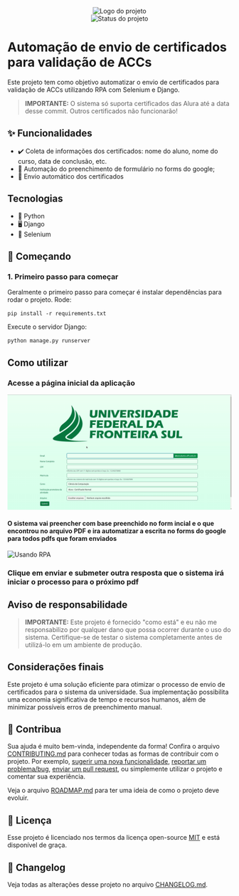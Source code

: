 <p align="center">
    <img width="800" src=".github/logo.png" title="Logo do projeto"><br />
    <img src="https://img.shields.io/maintenance/yes/2023?style=for-the-badge" title="Status do projeto">
</p>

# Automação de envio de certificados para validação de ACCs

Este projeto tem como objetivo automatizar o envio de certificados para validação de ACCs utilizando RPA com Selenium e
Django.

> **IMPORTANTE:** O sistema só suporta certificados das Alura até a data desse commit.
> Outros certificados não funcionarão!

## ✨ Funcionalidades

* ✔️ Coleta de informações dos certificados: nome do aluno, nome do curso, data de conclusão, etc.
* 🥢 Automação do preenchimento de formulário no forms do google;
* 🖖 Envio automático dos certificados

## Tecnologias

- 🐍 Python
- 🖥 Django
- 🤖 Selenium

## 🚀 Começando

### 1. Primeiro passo para começar

Geralmente o primeiro passo para começar é instalar dependências para rodar o projeto. Rode:

```shell
pip install -r requirements.txt
```

Execute o servidor Django:

```shell
python manage.py runserver
```

## Como utilizar

### Acesse a página inicial da aplicação

![Preenchendo campos](preenchendo_campos.gif)

#### O sistema vai preencher com base preenchido no form incial e o que encontrou no arquivo PDF e ira automatizar a escrita no forms do google para todos pdfs que foram enviados

![Usando RPA](usando_rpa.gif)

### Clique em enviar e submeter outra resposta que o sistema irá iniciar o processo para o próximo pdf

## Aviso de responsabilidade

> **IMPORTANTE:** Este projeto é fornecido "como está" e eu não me responsabilizo por qualquer dano que possa ocorrer
> durante o uso do sistema. Certifique-se de testar o sistema completamente antes de utilizá-lo em um ambiente de
> produção.

## Considerações finais

Este projeto é uma solução eficiente para otimizar o processo de envio de certificados para o sistema da universidade.
Sua implementação possibilita uma economia significativa de tempo e recursos humanos, além de minimizar possíveis erros
de preenchimento manual.

## 🤝 Contribua

Sua ajuda é muito bem-vinda, independente da forma! Confira o arquivo [CONTRIBUTING.md](CONTRIBUTING.md) para conhecer
todas as formas de contribuir com o projeto. Por
exemplo, [sugerir uma nova funcionalidade](https://github.com/ccuffs/template/issues/new?assignees=&labels=&template=feature_request.md&title=), [reportar um problema/bug](https://github.com/ccuffs/template/issues/new?assignees=&labels=bug&template=bug_report.md&title=), [enviar um pull request](https://github.com/ccuffs/hacktoberfest/blob/master/docs/tutorial-pull-request.md),
ou simplemente utilizar o projeto e comentar sua experiência.

Veja o arquivo [ROADMAP.md](ROADMAP.md) para ter uma ideia de como o projeto deve evoluir.

## 🎫 Licença

Esse projeto é licenciado nos termos da licença open-source [MIT](https://choosealicense.com/licenses/mit) e está
disponível de graça.

## 🧬 Changelog

Veja todas as alterações desse projeto no arquivo [CHANGELOG.md](CHANGELOG.md).
